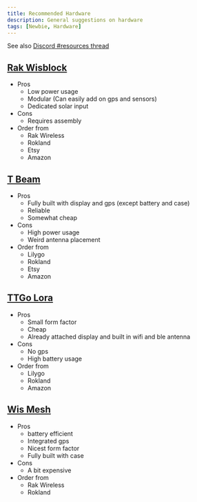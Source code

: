 ```yaml
---
title: Recommended Hardware
description: General suggestions on hardware
tags: [Newbie, Hardware]
---
```


See also [Discord #resources thread](https://discord.com/channels/1215705285159817236/1239383881698902036/1239393319566442596)

## [Rak Wisblock](https://store.rokland.com/products/rak-wireless-wisblock-meshtastic-starter-kit?ref=bayMesh)
* Pros
    * Low power usage
    * Modular (Can easily add on gps and sensors)
    * Dedicated solar input
* Cons
    * Requires assembly
* Order from
    * Rak Wireless
    * Rokland
    * Etsy
    * Amazon

## [T Beam](https://store.rokland.com/products/lilygo-ttgo-meshtastic-t-beam-v1-1-esp32-lora-915-mhz-wireless-module-wifi-gps-neo-6m-with-oled-display-soldered-for-arduino-q349?ref=bayMesh)
* Pros
    * Fully built with display and gps (except battery and case)
    * Reliable
    * Somewhat cheap
* Cons
    * High power usage
    * Weird antenna placement
* Order from
    * Lilygo
    * Rokland
    * Etsy
    * Amazon

## [TTGo Lora](https://store.rokland.com/products/lilygo-ttgo-lora32-v2-1_1-6-version-915mhz-esp32-lora-oled-0-96-inch-sd-card-bluetooth-wifi-wireless-module-esp-32-sma-q211?ref=bayMesh)
* Pros
    * Small form factor
    * Cheap
    * Already attached display and built in wifi and ble antenna
* Cons
    * No gps
    * High battery usage
* Order from
    * Lilygo
    * Rokland
    * Amazon

## [Wis Mesh](https://store.rokland.com/products/wismesh-pocket?ref=bayMesh)
* Pros
    * battery efficient
    * Integrated gps
    * Nicest form factor
    * Fully built with case
* Cons
    * A bit expensive
* Order from
    * Rak Wireless
    * Rokland
